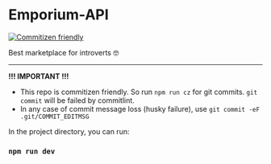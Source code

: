 # Emporium-API

[![Commitizen friendly](https://img.shields.io/badge/commitizen-friendly-brightgreen.svg)](http://commitizen.github.io/cz-cli/)

Best marketplace for introverts 🤓

---

**!!! IMPORTANT !!!**

-   This repo is commitizen friendly. So run `npm run cz` for git commits.
    `git commit` will be failed by commitlint.
-   In any case of commit message loss (husky failure), use `git commit -eF .git/COMMIT_EDITMSG`

In the project directory, you can run:

### `npm run dev`

